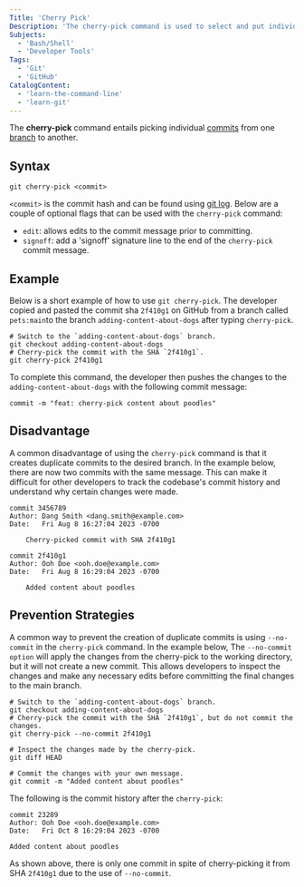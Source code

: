 ```yaml
---
Title: 'Cherry Pick'
Description: 'The cherry-pick command is used to select and put individual commits from one branch to another.'
Subjects:
  - 'Bash/Shell'
  - 'Developer Tools'
Tags:
  - 'Git'
  - 'GitHub'
CatalogContent:
  - 'learn-the-command-line'
  - 'learn-git'
---
```


The **cherry-pick** command entails picking individual [commits](https://www.codecademy.com/resources/docs/git/commit) from one [branch](https://www.codecademy.com/resources/docs/git/branch) to another.

## Syntax

```pseudo
git cherry-pick <commit>
```

`<commit>` is the commit hash and can be found using [git log](https://www.codecademy.com/resources/docs/git/log).
Below are a couple of optional flags that can be used with the `cherry-pick` command:

- `edit`: allows edits to the commit message prior to committing.
- `signoff`: add a 'signoff' signature line to the end of the `cherry-pick` commit message.

## Example

Below is a short example of how to use `git cherry-pick`. The developer copied and pasted the commit sha `2f410g1` on GitHub from a branch called `pets:main`to the branch `adding-content-about-dogs` after typing `cherry-pick`.

```pseudo
# Switch to the `adding-content-about-dogs` branch.
git checkout adding-content-about-dogs
# Cherry-pick the commit with the SHA `2f410g1`.
git cherry-pick 2f410g1
```

To complete this command, the developer then pushes the changes to the `adding-content-about-dogs` with the following commit message:

```pseudo
commit -m "feat: cherry-pick content about poodles"
```

## Disadvantage

A common disadvantage of using the `cherry-pick` command is that it creates duplicate commits to the desired branch. In the example below, there are now two commits with the same message. This can make it difficult for other developers to track the codebase's commit history and understand why certain changes were made.

```pseudo
commit 3456789
Author: Dang Smith <dang.smith@example.com>
Date:   Fri Aug 8 16:27:04 2023 -0700

    Cherry-picked commit with SHA 2f410g1

commit 2f410g1
Author: Ooh Doe <ooh.doe@example.com>
Date:   Fri Aug 8 16:29:04 2023 -0700

    Added content about poodles
```

## Prevention Strategies

A common way to prevent the creation of duplicate commits is using `--no-commit` in the `cherry-pick` command. In the example below, The `--no-commit option` will apply the changes from the cherry-pick to the working directory, but it will not create a new commit. This allows developers to inspect the changes and make any necessary edits before committing the final changes to the main branch.

```pseudo
# Switch to the `adding-content-about-dogs` branch.
git checkout adding-content-about-dogs
# Cherry-pick the commit with the SHA `2f410g1`, but do not commit the changes.
git cherry-pick --no-commit 2f410g1

# Inspect the changes made by the cherry-pick.
git diff HEAD

# Commit the changes with your own message.
git commit -m "Added content about poodles"
```

The following is the commit history after the `cherry-pick`:

```pseudo
commit 23289
Author: Ooh Doe <ooh.doe@example.com>
Date:   Fri Oct 8 16:29:04 2023 -0700

Added content about poodles
```

As shown above, there is only one commit in spite of cherry-picking it from SHA `2f410g1` due to the use of `--no-commit`.

